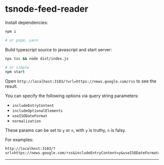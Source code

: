 # tsnode-feed-reader

Install dependencies:

```bash
npm i

# or pnpm, yarn
```

Build typescript source to javascript and start server:

```bash
npx tsc && node dist/index.js

# or simple
npm start
```

Open `http://localhost:3103/?url=https://news.google.com/rss` to see the result.


You can specify the following options via query string parameters:

- `includeEntryContent`
- `includeOptionalElements`
- `useISODateFormat`
- `normalization`

These params can be set to  `y` or `n`, with `y` is truthy, `n` is falsy.

For examples:

```
http://localhost:3103/?url=https://news.google.com/rss&includeEntryContent=y&useISODateFormat=n&includeOptionalElements=y
```
---
